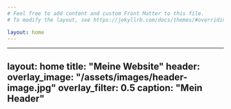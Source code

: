 ```yaml
---
# Feel free to add content and custom Front Matter to this file.
# To modify the layout, see https://jekyllrb.com/docs/themes/#overriding-theme-defaults

layout: home
---
```

---
layout: home
title: "Meine Website"
header:
  overlay_image: "/assets/images/header-image.jpg"
  overlay_filter: 0.5
  caption: "Mein Header"
---

